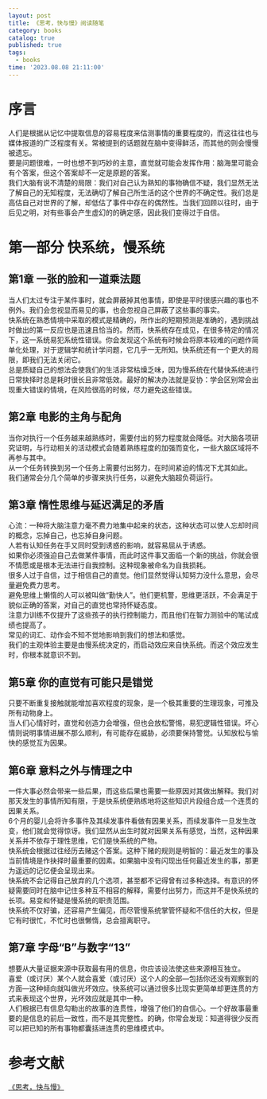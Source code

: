 ```yaml
---
layout: post
title: 《思考，快与慢》阅读随笔
category: books
catalog: true
published: true
tags:
  - books
time: '2023.08.08 21:11:00'
---
```

# 序言
人们是根据从记忆中提取信息的容易程度来估测事情的重要程度的，而这往往也与媒体报道的广泛程度有关。常被提到的话题就在脑中变得鲜活，而其他的则会慢慢被遗忘。  
要是问题很难，一时也想不到巧妙的主意，直觉就可能会发挥作用：脑海里可能会有个答案，但这个答案却不一定是原题的答案。  
我们大脑有说不清楚的局限：我们对自己认为熟知的事物确信不疑，我们显然无法了解自己的无知程度，无法确切了解自己所生活的这个世界的不确定性。我们总是高估自己对世界的了解，却低估了事件中存在的偶然性。当我们回顾以往时，由于后见之明，对有些事会产生虚幻的的确定感，因此我们变得过于自信。

# 第一部分 快系统，慢系统
## 第1章 一张的脸和一道乘法题
当人们太过专注于某件事时，就会屏蔽掉其他事情，即使是平时很感兴趣的事也不例外。我们会忽视显而易见的事，也会忽视自己屏蔽了这些事的事实。  
快系统在熟悉情境中采取的模式是精确的，所作出的短期预测是准确的，遇到挑战时做出的第一反应也是迅速且恰当的。然而，快系统存在成见，在很多特定的情况下，这一系统易犯系统性错误。你会发现这个系统有时候会将原本较难的问题作简单化处理，对于逻辑学和统计学问题，它几乎一无所知。快系统还有一个更大的局限，即我们无法关闭它。  
总是质疑自己的想法会使我们的生活非常枯燥乏味，因为慢系统在代替快系统进行日常抉择时总是耗时很长且非常低效。最好的解决办法就是妥协：学会区别常会出现重大错误的情境，在风险很高的时候，尽力避免这些错误。  

## 第2章 电影的主角与配角
当你对执行一个任务越来越熟练时，需要付出的努力程度就会降低。对大脑各项研究证明，与行动相关的活动模式会随着熟练程度的加强而变化，一些大脑区域将不再参与其中。  
从一个任务转换到另一个任务上需要付出努力，在时间紧迫的情况下尤其如此。  
我们通常会分几个简单的步骤来执行任务，以避免大脑超负荷运行。  

## 第3章 惰性思维与延迟满足的矛盾
心流：一种将大脑注意力毫不费力地集中起来的状态，这种状态可以使人忘却时间的概念，忘掉自己，也忘掉自身问题。  
人若有认知任务在手又同时受到诱惑的影响，就容易屈从于诱惑。  
如果你必须强迫自己去做某件事情，而此时这件事又面临一个新的挑战，你就会很不情愿或是根本无法进行自我控制。这种现象被命名为自我损耗。  
很多人过于自信，过于相信自己的直觉。他们显然觉得认知努力没什么意思，会尽量避免费力思考。  
避免思维上懒惰的人可以被叫做“勤快人”。他们更机警，思维更活跃，不会满足于貌似正确的答案，对自己的直觉也常持怀疑态度。  
注意力训练不仅提升了这些孩子的执行控制能力，而且他们在智力测验中的笔试成绩也提高了。  
常见的词汇、动作会不知不觉地影响到我们的想法和感觉。  
我们的主观体验主要是由慢系统决定的，而启动效应来自快系统。而这个效应发生时，你根本就意识不到。  

## 第5章 你的直觉有可能只是错觉
只要不断重复接触就能增加喜欢程度的现象，是一个极其重要的生理现象，可推及所有动物身上。  
当人们心情好时，直觉和创造力会增强，但也会放松警惕，易犯逻辑性错误。坏心情则说明事情进展不那么顺利，有可能存在威胁，必须要保持警觉。认知放松与愉快的感觉互为因果。  


## 第6章 意料之外与情理之中
一件大事必然会带来一些后果，而这些后果也需要一些原因对其做出解释。我们对那天发生的事情所知有限，于是快系统便熟练地将这些知识片段组合成一个连贯的因果关系。  
6个月的婴儿会将许多事件及其续发事件看做有因果关系，而续发事件一旦发生改变，他们就会觉得惊讶。我们显然从出生时就对因果关系有感觉，当然，这种因果关系并不依存于理性思维，它们是快系统的产物。  
快系统会根据过往经历去赌这个答案。这种下赌的规则是明智的：最近发生的事及当前情境是作抉择时最重要的因素。如果脑中没有闪现出任何最近发生的事，那更为遥远的记忆便会呈现出来。  
快系统不会记得自己放弃的几个选项，甚至都不记得曾有过多种选择。有意识的怀疑需要同时在脑中记住多种互不相容的解释，需要付出努力，而这并不是快系统的长项。易变和怀疑是慢系统的职责范围。  
快系统不仅好骗，还容易产生偏见，而尽管慢系统掌管怀疑和不信任的大权，但是它有时很忙，不忙时也很懒惰，总会擅离职守。  

## 第7章 字母“B”与数字“13”
想要从大量证据来源中获取最有用的信息，你应该设法使这些来源相互独立。  
喜爱（或讨厌）某个人就会喜爱（或讨厌）这个人的全部—包括你还没有观察到的方面—这种倾向就叫做光坏效应。快系统可以通过很多比现实更简单却更连贯的方式来表现这个世界，光坏效应就是其中一种。  
人们根据已有信息勾勒出的故事的连贯性，增强了他们的自信心。一个好故事最重要的是信息的前后一致性，而不是其完整性。的确，你常会发现：知道得很少反而可以把已知的所有事物都囊括进连贯的思维模式中。  

# 参考文献
[《思考，快与慢》](https://book.douban.com/subject/10785583/)
